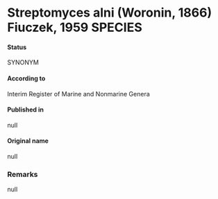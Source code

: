 # Streptomyces alni (Woronin, 1866) Fiuczek, 1959 SPECIES

#### Status
SYNONYM

#### According to
Interim Register of Marine and Nonmarine Genera

#### Published in
null

#### Original name
null

### Remarks
null